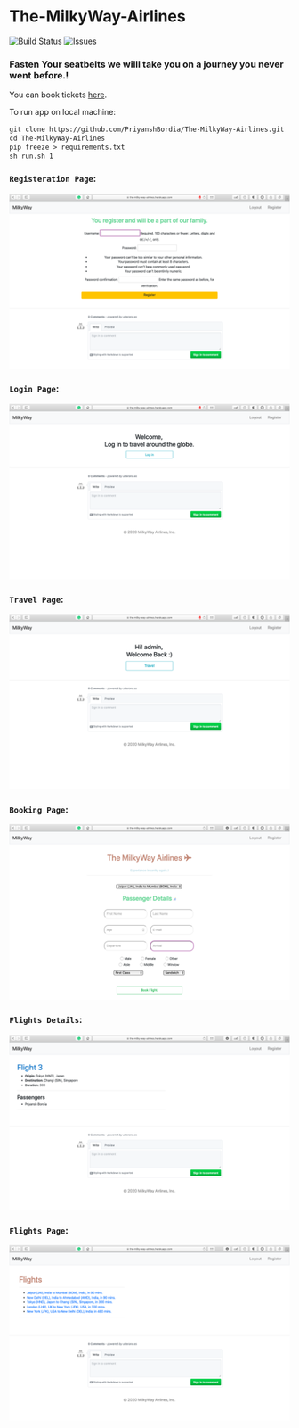 # The-MilkyWay-Airlines

[![Build Status](https://travis-ci.com/PriyanshBordia/The-MilkyWay-Airlines.svg?branch=main)](https://travis-ci.com/PriyanshBordia/The-MilkyWay-Airlines)
[![Issues](http://img.shields.io/github/issues/PriyanshBordia/The-MilkyWay-Airlines.svg)](https://github.com/PriyanshBordia/The-MilkyWay-Airlines/issues)

### Fasten Your seatbelts we willl take you on a journey you never went before.!

You can book tickets [here](https://the-milky-way-airlines.herokuapp.com).

To run app on local machine:
```
git clone https://github.com/PriyanshBordia/The-MilkyWay-Airlines.git
cd The-MilkyWay-Airlines
pip freeze > requirements.txt
sh run.sh 1
```

### `Registeration Page`:

![Register](./screenshots/register.png)

### `Login Page`:

![Login](./screenshots/login.png)

### `Travel Page`:

![Travel](./screenshots/travel.png)

### `Booking Page`:

![Book](./screenshots/book.png)

### `Flights Details`:

![Flight](./screenshots/flight.png)

### `Flights Page`:

![Flights](./screenshots/flights.png)
